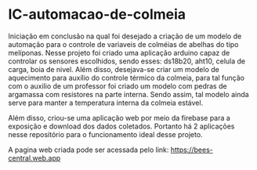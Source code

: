 # IC-automacao-de-colmeia

Iniciação em conclusão na qual foi desejado a criação de um modelo de automação para o controle de variaveis de colméias de abelhas do tipo melíponas. Nesse projeto foi criado uma aplicação arduino capaz de controlar os sensores escolhidos, sendo esses: ds18b20, aht10, celula de carga, boia de nivel. Além disso, desejava-se criar um modelo de aquecimento para auxílio do controle térmico da colmeia, para tal função com o auxilio de um professor foi criado um modelo com pedras de argamassa com resistores na parte interna. Sendo assim, tal modelo ainda serve para manter a temperatura interna da colmeia estável.

Além disso, criou-se uma aplicação web por meio da firebase para a exposição e download dos dados coletados. Portanto há 2 aplicações nesse repositório para o funcionamento ideal desse projeto.

A pagina web criada pode ser acessada pelo link: https://bees-central.web.app
